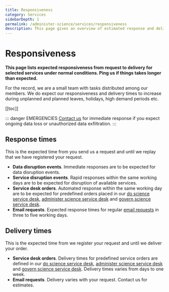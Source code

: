 ```yaml
---
title: Responsiveness
category: Services
sidebarDepth: 1
permalink: /administer-science/services/responsiveness
description: This page gives an overview of estimated response and delivery times for HUNT Cloud services.
---
```


# Responsiveness

**This page lists expected responsiveness from request to delivery for selected services under normal conditions. Ping us if things takes longer than expected.** 

For the record, we are a small team with tasks distributed among our members. We do expect our responsiveness and delivery times to increase during unplanned and planned leaves, holidays, high demand periods etc.

[[toc]]

::: danger EMERGENCIES
[Contact us](/contact) for immediate response if you expect ongoing data loss or unauthorized data exfiltration.
:::


## Response times

This is the expected time from you send us a request and until we replay that we have registered your request. 

* **Data disruption events**. Immediate responses are to be expected for data disruption events.
* **Service disruption events**. Rapid responses within the same working days are to be expected for disruption of available services.
* **Service desk orders**. Automated response within the same working day are to be expected for predefined orders placed in our [do science service desk](/do-science/service-desk/), [administer science service desk](/administer-science/service-desk/) and [govern science service desk](/govern-science/service-desk/). 
* **Email requests**. Expected response times for regular [email requests](/contact) in three to five working days.

## Delivery times

This is the expected time from we register your request and until we deliver your order. 

* **Service desk orders**. Delivery times for predefined service orders are defined in our [do science service desk](/do-science/service-desk/), [administer science service desk](/administer-science/service-desk/) and [govern science service desk](/govern-science/service-desk/). Delivery times varies from days to one week.
* **Email requests**. Delivery varies with your request. Contact us for estimates.


